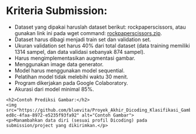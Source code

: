 <!DOCTYPE html>
<html>

<head>
    <title>Proyek Akhir Dicoding Klasifikasi Gambar</title>
</head>

<body>
    <h1>Kriteria Submission:</h1>
    <ul>
        <li>Dataset yang dipakai haruslah dataset berikut: rockpaperscissors, atau gunakan link ini pada wget command:
            <a href="https://github.com/dicodingacademy/assets/releases/download/release/rockpaperscissors.zip">rockpaperscissors.zip</a>.</li>
        <li>Dataset harus dibagi menjadi train set dan validation set.</li>
        <li>Ukuran validation set harus 40% dari total dataset (data training memiliki 1314 sampel, dan data validasi sebanyak 874 sampel).</li>
        <li>Harus mengimplementasikan augmentasi gambar.</li>
        <li>Menggunakan image data generator.</li>
        <li>Model harus menggunakan model sequential.</li>
        <li>Pelatihan model tidak melebihi waktu 30 menit.</li>
        <li>Program dikerjakan pada Google Colaboratory.</li>
        <li>Akurasi dari model minimal 85%.</li>
    </ul>

    <h2>Contoh Prediksi Gambar:</h2>
    <img src="https://github.com/bluevita/Proyek_Akhir_Dicoding_Klasifikasi_Gambar/assets/99781596/cb78dfb4-ed8c-4faa-8972-e5235f93fa92" alt="Contoh Gambar">
    <p>Manambahkan data diri (sesuai profil Dicoding) pada submission/project yang dikirimkan.</p>
</body>

</html>

